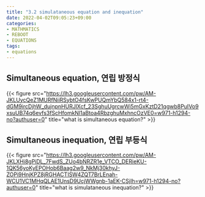 ```yaml
---
title: "3.2 simulataneous equation and inequation"
date: 2022-04-02T09:05:23+09:00
categories: 
- MATHMATICS
- REBOOT
- EQUATIONS
tags:
- equations
---
```


Simultaneous equation, 연립 방정식
----------------------------------

{{< figure src="https://lh3.googleusercontent.com/pw/AM-JKLUycQeZ1MURfNiiRSybtO4fsKwPUQmYbQ584x1-rt4-dGM9ircDjhW_dujnpnHURJlXcf_23SghuUgrcwWi5mGxKztD21qgwb8PuIVo9xsuUB74q6evfs3fScHfomkNl1aBtoa4RbzghuMxhncOzVE0=w971-h1294-no?authuser=0" title="what is simultaneous equation?" >}}

Simultaneous inequation, 연립 부등식
-----------------------------------

{{< figure src="https://lh3.googleusercontent.com/pw/AM-JKLXHi8gPiDL_7FwdS_ZUo4bNRZR1e_VTCO_DERieKU-1QK56yoKyEPOHob6Baag2w9_NkMj30khyJ-ZOPi9HnjKPZ8jRGHACTISW4ZQT7BrLEnah-WCU1VC1MHqQLAE1UnsD9UcjWWgnb-1aEK-CSjIh=w971-h1294-no?authuser=0" title="what is simulataneous inequation?" >}}

